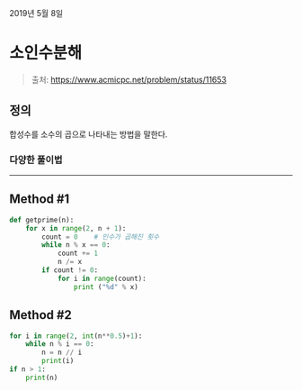 2019년 5월 8일

# 소인수분해

> 출처: https://www.acmicpc.net/problem/status/11653

## 정의
합성수를 소수의 곱으로 나타내는 방법을 말한다.

### 다양한 풀이법
___

## Method #1

```python
def getprime(n):
    for x in range(2, n + 1):
        count = 0    # 인수가 곱해진 횟수
        while n % x == 0:
            count += 1
            n /= x
        if count != 0:
            for i in range(count):
                print ("%d" % x)
```

## Method #2

```python
for i in range(2, int(n**0.5)+1):
    while n % i == 0:
        n = n // i
        print(i)
if n > 1:
    print(n)
```